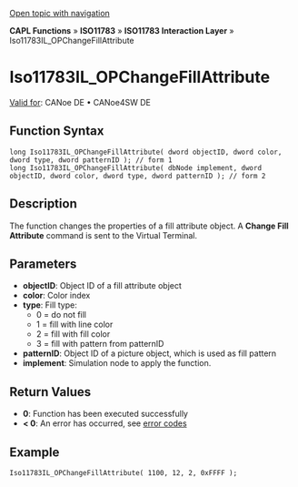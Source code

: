 [Open topic with navigation](../../../../../../CANoeDEFamily.htm#Topics/CAPLFunctions/ISO11783/ISOInteractionLayer/Functions/CAPLfunctionIso11783ILOPChangeFillAttr.md)

**CAPL Functions** » **ISO11783** » **ISO11783 Interaction Layer** » Iso11783IL_OPChangeFillAttribute

# Iso11783IL_OPChangeFillAttribute

[Valid for](../../../../Shared/FeatureAvailability.md):  CANoe DE • CANoe4SW DE

## Function Syntax

```plaintext
long Iso11783IL_OPChangeFillAttribute( dword objectID, dword color, dword type, dword patternID ); // form 1
long Iso11783IL_OPChangeFillAttribute( dbNode implement, dword objectID, dword color, dword type, dword patternID ); // form 2
```

## Description

The function changes the properties of a fill attribute object. A **Change Fill Attribute** command is sent to the Virtual Terminal.

## Parameters

- **objectID**: Object ID of a fill attribute object
- **color**: Color index
- **type**: Fill type:
  - 0 = do not fill
  - 1 = fill with line color
  - 2 = fill with fill color
  - 3 = fill with pattern from patternID
- **patternID**: Object ID of a picture object, which is used as fill pattern
- **implement**: Simulation node to apply the function.

## Return Values

- **0**: Function has been executed successfully
- **< 0**: An error has occurred, see [error codes](../../../CAPLfunctionsISOj1939ErrorCodes.md)

## Example

```plaintext
Iso11783IL_OPChangeFillAttribute( 1100, 12, 2, 0xFFFF );
```
